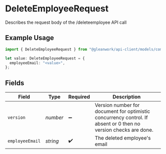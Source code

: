 # DeleteEmployeeRequest

Describes the request body of the /deleteemployee API call

## Example Usage

```typescript
import { DeleteEmployeeRequest } from "@gleanwork/api-client/models/components";

let value: DeleteEmployeeRequest = {
  employeeEmail: "<value>",
};
```

## Fields

| Field                                                                                                           | Type                                                                                                            | Required                                                                                                        | Description                                                                                                     |
| --------------------------------------------------------------------------------------------------------------- | --------------------------------------------------------------------------------------------------------------- | --------------------------------------------------------------------------------------------------------------- | --------------------------------------------------------------------------------------------------------------- |
| `version`                                                                                                       | *number*                                                                                                        | :heavy_minus_sign:                                                                                              | Version number for document for optimistic concurrency control. If absent or 0 then no version checks are done. |
| `employeeEmail`                                                                                                 | *string*                                                                                                        | :heavy_check_mark:                                                                                              | The deleted employee's email                                                                                    |